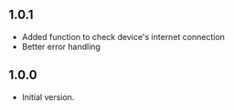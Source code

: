 ## 1.0.1

- Added function to check device's internet connection
- Better error handling

## 1.0.0

- Initial version.
